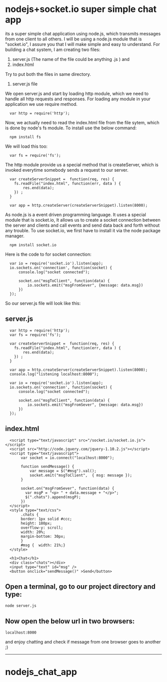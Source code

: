 # nodejs+socket.io super simple chat app

its a super simple chat application using node.js, which transmits messages from one client to all others. I will be using a node.js module that is "socket.io", I assure you that I will make simple and easy to understand.
For building a chat system, I am creating two files:

1. server.js (The name of the file could be anything .js ) and
2. index.html

Try to put both the files in same directory.

1) server.js file

We open server.js and start by loading http module, which we need to handle all http requests and responses. For loading any module in your application we use require method.


      var http = require('http');
    
Now, we actually need to read the index.html file from the file sytem, which is done by node's fs module.
To install use the below command:

      npm install fs


We will load this too:

      var fs = require('fs');

The http module provide us a special method that is createServer, which is invoked everytime somebody sends a request to our server.
  
      var createServerSnippet =  function(req, res) {
        fs.readFile("index.html", function(err, data ) {
            res.end(data);
        }) ;
      }
      
      var app = http.createServer(createServerSnippet).listen(8000);
    
As node.js is a event driven programming language. It uses a special module that is socket.io, It allows us to create a socket connection between the server and clients and call events and send data back and forth without any trouble.
To use socket.io, we first have to install it via the node package manager.

      npm install socket.io
    
Here is the code to for socket connection:

      var io = require('socket.io').listen(app);
      io.sockets.on('connection', function(socket) {
          console.log("socket connected");
      
          socket.on("msgToClient", function(data) {
              io.sockets.emit("msgFromSever", {message: data.msg})
          })
      });
    

So our server.js file will look like this:

server.js
-------
  
      var http = require('http');
      var fs = require('fs');
      
      var createServerSnippet =  function(req, res) {
        fs.readFile("index.html", function(err, data ) {
            res.end(data);
        }) ;
      }
      
      var app = http.createServer(createServerSnippet).listen(8000);
      console.log("listening localhost:8000");
      
      var io = require('socket.io').listen(app);
      io.sockets.on('connection', function(socket) {
          console.log("socket connected");
      
          socket.on("msgToClient", function(data) {
              io.sockets.emit("msgFromSever", {message: data.msg})
          })
      });

index.html
-------
  
      <script type="text/javascript" src="/socket.io/socket.io.js"></script>
      <script src="http://code.jquery.com/jquery-1.10.2.js"></script>
      <script type="text/javascript">
           var socket = io.connect("localhost:8000");
      
           function sendMessage() {
               var message = $("#msg").val();
               socket.emit("msgToClient",  { msg: message });
           }
      
           socket.on("msgFromSever", function(data) {
             var msgP = "<p> " + data.message + "</p>";
             $(".chats").append(msgP);
           })
      </script>
      <style type="text/css">
           .chats {
           border: 1px solid #ccc;
           height: 180px;
           overflow-y: scroll;
           width: 20%;
           margin-bottom: 30px;
           }
           #msg {  width: 21%;}
      </style>
      
      <h1>Chat</h1>
      <div class="chats"></div>
      <input type="text" id="msg" />
      <button onclick="sendMessage()" >Send</button>
    
Open a terminal, go to our project directory and type:
-------

    node server.js
  
Now open the below url in two browsers:
-------

    localhost:8000

and enjoy chatting and check if message from one browser goes to another  ;)

***************************************

# nodejs_chat_app
